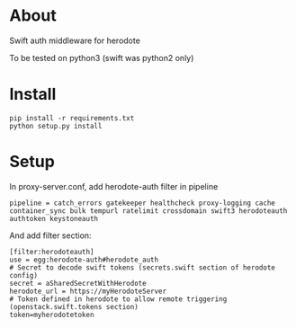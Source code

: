 # About

Swift auth middleware for herodote

To be tested on python3 (swift was python2 only)

# Install

    pip install -r requirements.txt
    python setup.py install

# Setup

In proxy-server.conf, add herodote-auth filter in pipeline


    pipeline = catch_errors gatekeeper healthcheck proxy-logging cache container_sync bulk tempurl ratelimit crossdomain swift3 herodoteauth authtoken keystoneauth

And add filter section:

    [filter:herodoteauth]
    use = egg:herodote-auth#herodote_auth
    # Secret to decode swift tokens (secrets.swift section of herodote config)
    secret = aSharedSecretWithHerodote
    herodote_url = https://myHerodoteServer
    # Token defined in herodote to allow remote triggering (openstack.swift.tokens section)
    token=myherodotetoken

